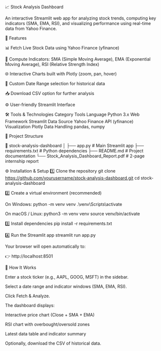 📈 Stock Analysis Dashboard

An interactive Streamlit web app for analyzing stock trends, computing key indicators (SMA, EMA, RSI), and visualizing performance using real-time data from Yahoo Finance.

🚀 Features

📊 Fetch Live Stock Data using Yahoo Finance (yfinance)

🧮 Compute Indicators: SMA (Simple Moving Average), EMA (Exponential Moving Average), RSI (Relative Strength Index)

🌐 Interactive Charts built with Plotly (zoom, pan, hover)

📅 Custom Date Range selection for historical data

📥 Download CSV option for further analysis

⚙️ User-friendly Streamlit Interface

🛠️ Tools & Technologies
Category	Tools
Language	Python 3.x
Web Framework	Streamlit
Data Source	Yahoo Finance API (yfinance)
Visualization	Plotly
Data Handling	pandas, numpy

📂 Project Structure

📁 stock-analysis-dashboard
│
├── app.py                  # Main Streamlit app
├── requirements.txt        # Python dependencies
├── README.md               # Project documentation
└── Stock_Analysis_Dashboard_Report.pdf   # 2-page internship report

⚙️ Installation & Setup
1️⃣ Clone the repository
git clone https://github.com/yourusername/stock-analysis-dashboard.git
cd stock-analysis-dashboard

2️⃣ Create a virtual environment (recommended)

On Windows:
python -m venv venv
.\venv\Scripts\activate

On macOS / Linux:
python3 -m venv venv
source venv/bin/activate

3️⃣ Install dependencies
pip install -r requirements.txt

4️⃣ Run the Streamlit app
streamlit run app.py


Your browser will open automatically to:

👉 http://localhost:8501

🧮 How It Works

Enter a stock ticker (e.g., AAPL, GOOG, MSFT) in the sidebar.

Select a date range and indicator windows (SMA, EMA, RSI).

Click Fetch & Analyze.

The dashboard displays:

Interactive price chart (Close + SMA + EMA)

RSI chart with overbought/oversold zones

Latest data table and indicator summary

Optionally, download the CSV of historical data.
